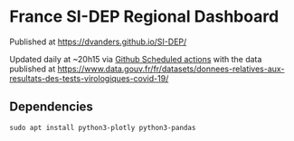 # France SI-DEP Regional Dashboard

Published at https://dvanders.github.io/SI-DEP/

Updated daily at ~20h15 via [Github Scheduled actions](https://docs.github.com/en/actions/reference/events-that-trigger-workflows#scheduled-events) with the data published at https://www.data.gouv.fr/fr/datasets/donnees-relatives-aux-resultats-des-tests-virologiques-covid-19/

## Dependencies

```
sudo apt install python3-plotly python3-pandas
```

